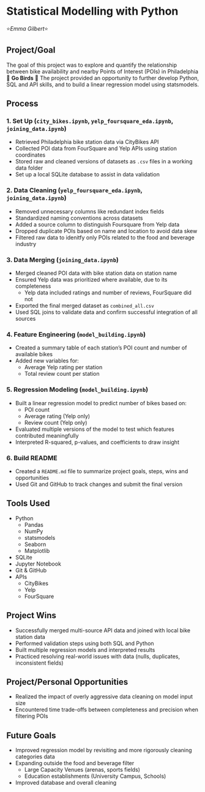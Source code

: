 # Statistical Modelling with Python
:star:*Emma Gilbert*:star:


## Project/Goal

The goal of this project was to explore and quantify the relationship between bike availability and nearby Points of Interest (POIs) in Philadelphia 🦅 **Go Birds** 🦅
The project provided an opportunity to further develop Python, SQL and API skills, and to build a linear regression model using statsmodels.


## Process

### 1. Set Up (`city_bikes.ipynb`, `yelp_foursquare_eda.ipynb`, `joining_data.ipynb`)

- Retrieved Philadelphia bike station data via CityBikes API
- Collected POI data from FourSquare and Yelp APIs using station coordinates
- Stored raw and cleaned versions of datasets as `.csv` files in a working data folder
- Set up a local SQLite database to assist in data validation
  
### 2. Data Cleaning (`yelp_foursquare_eda.ipynb`, `joining_data.ipynb`)

- Removed unnecessary columns like redundant index fields
- Standardized naming conventions across datasets
- Added a source column to distinguish Foursquare from Yelp data
- Dropped duplicate POIs based on name and location to avoid data skew
- Filtered raw data to idenitfy only POIs related to the food and beverage industry

### 3. Data Merging (`joining_data.ipynb`)

- Merged cleaned POI data with bike station data on station name
- Ensured Yelp data was prioritized where available, due to its completeness
    - Yelp data included ratings and number of reviews, FourSquare did not
- Exported the final merged dataset as `combined_all.csv`
- Used SQL joins to validate data and confirm successful integration of all sources

### 4. Feature Engineering (`model_building.ipynb`)

- Created a summary table of each station’s POI count and number of available bikes
- Added new variables for:
    - Average Yelp rating per station
    - Total review count per station

### 5. Regression Modeling (`model_building.ipynb`)

- Built a linear regression model to predict number of bikes based on:
    - POI count
    - Average rating (Yelp only)
    - Review count (Yelp only)
- Evaluated multiple versions of the model to test which features contributed meaningfully
- Interpreted R-squared, p-values, and coefficients to draw insight

### 6. Build README

- Created a `README.md` file to summarize project goals, steps, wins and opportunities
- Used Git and GitHub to track changes and submit the final version

## Tools Used

- Python
    - Pandas
    - NumPy
    - statsmodels
    - Seaborn
    - Matplotlib
- SQLite
- Jupyter Notebook
- Git & GitHub
- APIs
    - CityBikes
    - Yelp
    - FourSquare

## Project Wins

- Successfully merged multi-source API data and joined with local bike station data
- Performed validation steps using both SQL and Python
- Built multiple regression models and interpreted results
- Practiced resolving real-world issues with data (nulls, duplicates, inconsistent fields)

## Project/Personal Opportunities

- Realized the impact of overly aggressive data cleaning on model input size
- Encountered time trade-offs between completeness and precision when filtering POIs

## Future Goals

- Improved regression model by revisiting and more rigorously cleaning categories data
- Expanding outside the food and beverage filter
    - Large Capacity Venues (arenas, sports fields)
    - Education establishments (University Campus, Schools)
- Improved database and overall cleaning
